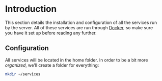 # Introduction

This section details the installation and configuration of all the services run by the server. All of these services are run through [Docker](../setting-up/docker.md), so make sure you have it set up before reading any further.

## Configuration

All services will be located in the home folder. In order to be a bit more *organized*, we'll create a folder for everything:

```bash
mkdir ~/services
```
